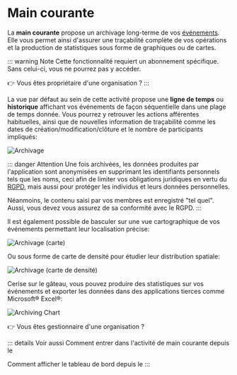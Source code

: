 # <i class="las la-clipboard-list"></i> Main courante

La **main courante** propose un archivage long-terme de vos [événements](../quickstart/concepts.md#evenement). Elle vous permet ainsi d'assurer une traçabilité complète de vos opérations et la production de statistiques sous forme de graphiques ou de cartes.

::: warning Note
Cette fonctionnalité requiert un abonnement spécifique. Sans celui-ci, vous ne pourrez pas y accéder.

:point_right: Vous êtes propriétaire d'une organisation ? <tour-link text="Voir comment souscrire" path="home" :params="{ organisation: 'owner', route: 'edit-organisation-billing' }"/>
:::

La vue par défaut au sein de cette activité propose une **ligne de temps** ou **historique** affichant vos événements de façon séquentielle dans une plage de temps donnée. Vous pourrez y retrouver les actions afférentes habituelles, ainsi que de nouvelles information de traçabilité comme les dates de création/modification/clôture et le nombre de participants impliqués: 

![Archivage](../../assets/Event-Archiving-FR.png)

::: danger Attention
Une fois archivées, les données produites par l'application sont anonymisées en supprimant les identifiants personnels tels que les noms, ceci afin de limiter vos obligations juridiques en vertu du [RGPD](https://fr.wikipedia.org/wiki/R%C3%A8glement_g%C3%A9n%C3%A9ral_sur_la_protection_des_donn%C3%A9es), mais aussi pour protéger les individus et leurs données personnelles.

Néanmoins, le contenu saisi par vos membres est enregistré "tel quel". Aussi, vous devez vous assurez de sa conformité avec le RGPD.
:::

Il est également possible de basculer sur une vue cartographique de vos événements permettant leur localisation précise:

![Archivage (carte)](../../assets/Events-Map.png)

Ou sous forme de carte de densité pour étudier leur distribution spatiale:

![Archivage (carte de densité)](../../assets/Events-HeatMap-FR.png)

Cerise sur le gâteau, vous pouvez produire des statistiques sur vos événements et exporter les données dans des applications tierces comme Microsoft® Excel®:

![Archiving Chart](../../assets/Events-Chart-FR.png)

:point_right: Vous êtes gestionnaire d'une organisation ? <tour-link text="Parcourir la main courante" path="home" :params="{ organisation: 'manager', route: 'archived-events-activity' }"/>

::: details Voir aussi
Comment entrer dans l'activité de main courante depuis le <tour-link text="tableau de bord" path="home/organisations"/>

Comment afficher le tableau de bord depuis le <tour-link text="menu principal" path="home" :params="{ tour: 'home' }"/>
:::
